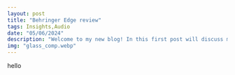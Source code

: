 ```yaml
---
layout: post
title: "Behringer Edge review"
tags: Insights,Audio
date: "05/06/2024"
description: "Welcome to my new blog! In this first post will discuss my personal goals for the coming years, which will in turn decide the course that the future content will be heading."
img: "glass_comp.webp"
---
```

hello